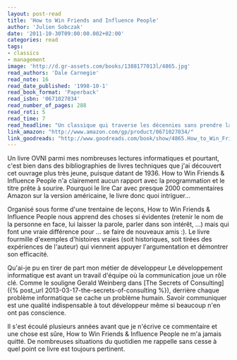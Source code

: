 ```yaml
---
layout: post-read
title: 'How to Win Friends and Influence People'
author: 'Julien Sobczak'
date: '2011-10-30T09:00:00.002+02:00'
categories: read
tags:
- classics
- management
image: 'http://d.gr-assets.com/books/1388177013l/4865.jpg'
read_authors: 'Dale Carnegie'
read_note: 16
read_date_published: '1998-10-1'
read_book_format: 'Paperback'
read_isbn: '0671027034'
read_number_of_pages: 288
read_roti: 5
read_time: 7
read_headline: "Un classique qui traverse les décennies sans prendre la moindre ride. La communication est la force des grands leaders. Le livre qui le potentiel de vous transformer comme des millions d'autres personnes avant vous."
link_amazon: "http://www.amazon.com/gp/product/0671027034/"
link_goodreads: "http://www.goodreads.com/book/show/4865.How_to_Win_Friends_and_Influence_People"
---
```



Un livre OVNI parmi mes nombreuses lectures informatiques et pourtant, c'est bien dans des bibliographies de livres techniques que j'ai découvert cet ouvrage plus très jeune, puisque datant de 1936. How to Win Friends & Influence People n'a clairement aucun rapport avec la programmation et le titre prête à sourire. Pourquoi le lire Car avec presque 2000 commentaires Amazon sur la version américaine, le livre donc quoi intriguer...

Organisé sous forme d'une trentaine de leçons, How to Win Friends & Influence People nous apprend des choses si évidentes (retenir le nom de la personne en face, lui laisser la parole, parler dans son intérêt, ...) mais qui font une vraie différence pour ... se faire de nouveaux amis :). Le livre fourmille d'exemples d'histoires vraies (soit historiques, soit tirées des expériences de l'auteur) qui viennent appuyer l'argumentation et démontrer son efficacité.

Qu'ai-je pu en tirer de part mon métier de développeur Le développement informatique est avant un travail d'équipe où la communication joue un rôle clé. Comme le souligne Gerald Weinberg dans [The Secrets of Consulting]({% post_url 2013-03-17-the-secrets-of-consulting %}), derrière chaque problème informatique se cache un problème humain. Savoir communiquer est une qualité indispensable à tout développeur même si beaucoup n'en ont pas conscience.

Il s'est écoulé plusieurs années avant que je n'écrive ce commentaire et une chose est sûre, How to Win Friends & Influence People ne m'a jamais quitté. De nombreuses situations du quotidien me rappelle sans cesse à quel point ce livre est toujours pertinent.

